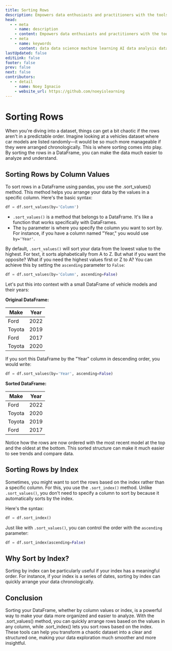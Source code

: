 ```yaml
---
title: Sorting Rows
description: Empowers data enthusiasts and practitioners with the tools and knowledge to unlock the potential of data.
head:
  - - meta
    - name: description
    - content: Empowers data enthusiasts and practitioners with the tools and knowledge to unlock the potential of data.
  - - meta
    - name: keywords
      content: data data science machine learning AI data analysis data-driven data enthusiasts data practitioners
lastUpdated: false
editLink: false
footer: false
prev: false
next: false
contributors:
  - - detail
    - name: Noey Ignacio
    - website_url: https://github.com/noeyislearning
---
```


# Sorting Rows

When you're diving into a dataset, things can get a bit chaotic if the rows aren't in a predictable order. Imagine looking at a vehicles dataset where car models are listed randomly—it would be so much more manageable if they were arranged chronologically. This is where sorting comes into play. By sorting the rows in a DataFrame, you can make the data much easier to analyze and understand.

## Sorting Rows by Column Values

To sort rows in a DataFrame using pandas, you use the .sort_values() method. This method helps you arrange your data by the values in a specific column. Here's the basic syntax:

```python
df = df.sort_values(by='Column')
```

- `.sort_values()` is a method that belongs to a DataFrame. It's like a function that works specifically with DataFrames.
- The `by` parameter is where you specify the column you want to sort by. For instance, if you have a column named "Year," you would use `by='Year'`.

By default, `.sort_values()` will sort your data from the lowest value to the highest. For text, it sorts alphabetically from A to Z. But what if you want the opposite? What if you need the highest values first or Z to A? You can achieve this by setting the `ascending` parameter to `False`:

```python
df = df.sort_values(by='Column', ascending=False)
```

Let's put this into context with a small DataFrame of vehicle models and their years:

**Original DataFrame:**

| Make   | Year |
| ------ | ---- |
| Ford   | 2022 |
| Toyota | 2019 |
| Ford   | 2017 |
| Toyota | 2020 |

If you sort this DataFrame by the "Year" column in descending order, you would write:

```python
df = df.sort_values(by='Year', ascending=False)
```

**Sorted DataFrame:**

| Make   | Year |
| ------ | ---- |
| Ford   | 2022 |
| Toyota | 2020 |
| Toyota | 2019 |
| Ford   | 2017 |

Notice how the rows are now ordered with the most recent model at the top and the oldest at the bottom. This sorted structure can make it much easier to see trends and compare data.

## Sorting Rows by Index

Sometimes, you might want to sort the rows based on the index rather than a specific column. For this, you use the `.sort_index()` method. Unlike `.sort_values()`, you don't need to specify a column to sort by because it automatically sorts by the index.

Here's the syntax:

```python
df = df.sort_index()
```

Just like with `.sort_values()`, you can control the order with the `ascending` parameter:

```python
df = df.sort_index(ascending=False)
```

## Why Sort by Index?

Sorting by index can be particularly useful if your index has a meaningful order. For instance, if your index is a series of dates, sorting by index can quickly arrange your data chronologically.

## Conclusion

Sorting your DataFrame, whether by column values or index, is a powerful way to make your data more organized and easier to analyze. With the .sort_values() method, you can quickly arrange rows based on the values in any column, while .sort_index() lets you sort rows based on the index. These tools can help you transform a chaotic dataset into a clear and structured one, making your data exploration much smoother and more insightful.
